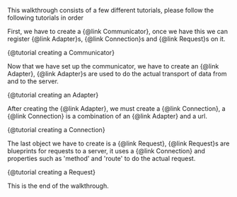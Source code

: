 This walkthrough consists of a few different tutorials, please follow the following tutorials in order

First, we have to create a {@link Communicator}, once we have this we can register {@link Adapter}s, {@link Connection}s and {@link Request}s on it.

{@tutorial creating a Communicator}

Now that we have set up the communicator, we have to create an {@link Adapter}, {@link Adapter}s are used to do the actual transport of data from and to the server.

{@tutorial creating an Adapter}

After creating the {@link Adapter}, we must create a {@link Connection}, a {@link Connection} is a combination of an {@link Adapter} and a url.

{@tutorial creating a Connection}

The last object we have to create is a {@link Request}, {@link Request}s are blueprints for requests to a server, it uses a {@link Connection} and properties such as 'method' and 'route' to do the actual request.

{@tutorial creating a Request}

This is the end of the walkthrough.
